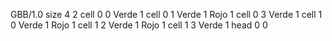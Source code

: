 <gs-board> GBB/1.0
size 4 2
cell 0 0 Verde 1
cell 0 1 Verde 1 Rojo 1
cell 0 3 Verde 1
cell 1 0 Verde 1 Rojo 1
cell 1 2 Verde 1 Rojo 1
cell 1 3 Verde 1
head 0 0
 </gs-board>